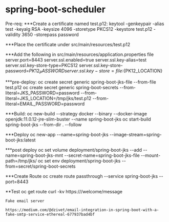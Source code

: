 # spring-boot-scheduler

Pre-req:
***Create a certificate named test.p12:
keytool -genkeypair -alias test -keyalg RSA -keysize 4096 -storetype PKCS12 -keystore test.p12 -validity 3650 -storepass password

***Place the certificate under src/main/resources/test.p12

***Add the following in src/main/resources/application.properties file
server.port=8443
server.ssl.enabled=true
server.ssl.key-alias=test
server.ssl.key-store-type=PKCS12
server.ssl.key-store-password=${PK12_PASSWORD}
server.ssl.key-store=file:${PK12_LOCATION}

***pre-deploy:
oc create secret generic spring-boot-jks-file --from-file test.p12
oc create secret generic spring-boot-secrets --from-literal=JKS_PASSWORD=password --from-literal=JKS_LOCATION=/tmp/jks/test.p12 --from-literal=EMAIL_PASSWORD=password


***Build:
oc new-build --strategy docker --binary --docker-image openjdk:11.0.12-jre-slim-buster --name spring-boot-jks
oc start-build spring-boot-jks --from-dir . --follow

***Deploy
oc new-app --name=spring-boot-jks --image-stream=spring-boot-jks:latest

***post deploy
oc set volume deployment/spring-boot-jks --add --name=spring-boot-jks-mnt --secret-name=spring-boot-jks-file --mount-path=/tmp/jks/
oc set env deployment/spring-boot-jks --from=secret/spring-boot-secrets

***Create Route
oc create route passthrough  --service spring-boot-jks --port=8443

**Test
oc get route
curl -kv https://<route>/welcome/message

	Fake email server

	https://medium.com/@dzivet/email-integration-in-spring-boot-with-a-fake-smtp-service-ethereal-677937bad4bf